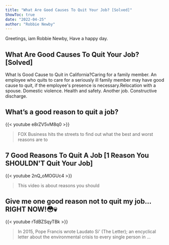 ```yaml
---
title: "What Are Good Causes To Quit Your Job? [Solved]"
ShowToc: true 
date: "2022-04-25"
author: "Robbie Newby" 
---
```


Greetings, iam Robbie Newby, Have a happy day.
## What Are Good Causes To Quit Your Job? [Solved]
What Is Good Cause to Quit in California?Caring for a family member. An employee who quits to care for a seriously ill family member may have good cause to quit, if the employee's presence is necessary.Relocation with a spouse. 
 Domestic violence. 
 Health and safety. 
 Another job. 
 Constructive discharge.

## What’s a good reason to quit a job?
{{< youtube e8rZV5vM8q0 >}}
>FOX Business hits the streets to find out what the best and worst reasons are to 

## 7 Good Reasons To Quit A Job [1 Reason You SHOULDN'T Quit Your Job]
{{< youtube 2nQ_oMOGUc4 >}}
>This video is about reasons you should 

## Give me one good reason not to quit my job…RIGHT NOW!😳💀
{{< youtube rTdBZSqyTBk >}}
>In 2015, Pope Francis wrote Laudato Si' (The Letter); an encyclical letter about the environmental crisis to every single person in ...

